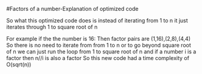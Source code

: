 #Factors of a number-Explanation of optimized code

So what this optimized code does is instead of iterating from 1 to n it just iterates through 1 to square root of n

For example if the the number is 16:
  Then factor pairs are (1,16),(2,8),(4,4)
  So there is no need to iterate from from 1 to n or to go beyond square root of n
  we can just run the loop from 1 to square root of n
  and if a number i is a factor then n//i is also a factor
 So this new code had a time complexity of O(sqrt(n))
